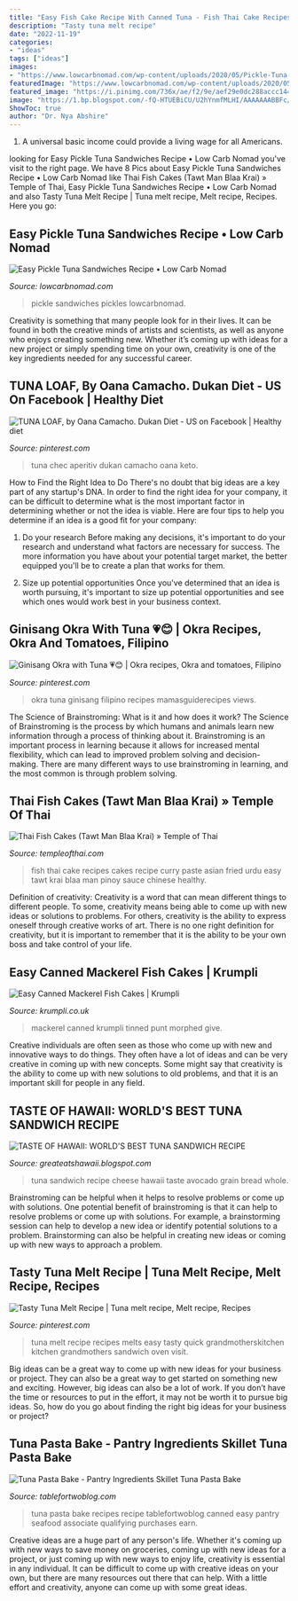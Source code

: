 ```yaml
---
title: "Easy Fish Cake Recipe With Canned Tuna - Fish Thai Cake Recipes Cakes Recipe Curry Paste Asian Fried Urdu Easy Tawt Krai Blaa Man Pinoy Sauce Chinese Healthy"
description: "Tasty tuna melt recipe"
date: "2022-11-19"
categories:
- "ideas"
tags: ["ideas"]
images:
- "https://www.lowcarbnomad.com/wp-content/uploads/2020/05/Pickle-Tuna-Sandwich-4-768x1152.jpg"
featuredImage: "https://www.lowcarbnomad.com/wp-content/uploads/2020/05/Pickle-Tuna-Sandwich-4-768x1152.jpg"
featured_image: "https://i.pinimg.com/736x/ae/f2/9e/aef29e0dc288accc1445f1991c5a2c28.jpg"
image: "https://1.bp.blogspot.com/-fQ-HTUEBiCU/U2hYnmfMLHI/AAAAAAABBFc/g5ZwFbcVIhk/s1600/IMG_3537.JPG"
ShowToc: true
author: "Dr. Nya Abshire"
---
```



1. A universal basic income could provide a living wage for all Americans.

	

		
looking for Easy Pickle Tuna Sandwiches Recipe • Low Carb Nomad you've visit to the right page. We have 8 Pics about Easy Pickle Tuna Sandwiches Recipe • Low Carb Nomad like Thai Fish Cakes (Tawt Man Blaa Krai) » Temple of Thai, Easy Pickle Tuna Sandwiches Recipe • Low Carb Nomad and also Tasty Tuna Melt Recipe | Tuna melt recipe, Melt recipe, Recipes. Here you go:
		
    
## Easy Pickle Tuna Sandwiches Recipe • Low Carb Nomad

<img loading=lazy src="https://www.lowcarbnomad.com/wp-content/uploads/2020/05/Pickle-Tuna-Sandwich-4-768x1152.jpg" onerror="this.onerror=null;this.src='https://tse2.mm.bing.net/th?id=OIP.4OsjQILdboW_82nLa1rqtwHaLH&amp;pid=15.1';" alt="Easy Pickle Tuna Sandwiches Recipe • Low Carb Nomad">

_Source: lowcarbnomad.com_

>pickle sandwiches pickles lowcarbnomad. 

	

Creativity is something that many people look for in their lives. It can be found in both the creative minds of artists and scientists, as well as anyone who enjoys creating something new. Whether it’s coming up with ideas for a new project or simply spending time on your own, creativity is one of the key ingredients needed for any successful career.

    
## TUNA LOAF, By Oana Camacho. Dukan Diet - US On Facebook | Healthy Diet

<img loading=lazy src="https://i.pinimg.com/736x/bc/37/6b/bc376b3dd615db9512f5e0ed4d85f424.jpg" onerror="this.onerror=null;this.src='https://tse3.mm.bing.net/th?id=OIP.qkm5BcRF_hAImHE_FfoHzQHaJ3&amp;pid=15.1';" alt="TUNA LOAF, by Oana Camacho. Dukan Diet - US on Facebook | Healthy diet">

_Source: pinterest.com_

>tuna chec aperitiv dukan camacho oana keto. 

	

How to Find the Right Idea to Do
There's no doubt that big ideas are a key part of any startup's DNA. In order to find the right idea for your company, it can be difficult to determine what is the most important factor in determining whether or not the idea is viable. Here are four tips to help you determine if an idea is a good fit for your company:
1. Do your research
 Before making any decisions, it's important to do your research and understand what factors are necessary for success. The more information you have about your potential target market, the better equipped you'll be to create a plan that works for them.

2. Size up potential opportunities
Once you've determined that an idea is worth pursuing, it's important to size up potential opportunities and see which ones would work best in your business context.

    
## Ginisang Okra With Tuna 💗😊 | Okra Recipes, Okra And Tomatoes, Filipino

<img loading=lazy src="https://i.pinimg.com/736x/ae/f2/9e/aef29e0dc288accc1445f1991c5a2c28.jpg" onerror="this.onerror=null;this.src='https://tse4.mm.bing.net/th?id=OIP.N3DNNAfH6jRG0CWQvQ5W-QHaJ-&amp;pid=15.1';" alt="Ginisang Okra with Tuna 💗😊 | Okra recipes, Okra and tomatoes, Filipino">

_Source: pinterest.com_

>okra tuna ginisang filipino recipes mamasguiderecipes views. 

	

The Science of Brainstroming: What is it and how does it work?
The Science of Brainstroming is the process by which humans and animals learn new information through a process of thinking about it. Brainstroming is an important process in learning because it allows for increased mental flexibility, which can lead to improved problem solving and decision-making. There are many different ways to use brainstroming in learning, and the most common is through problem solving.

    
## Thai Fish Cakes (Tawt Man Blaa Krai) » Temple Of Thai

<img loading=lazy src="http://www.templeofthai.com/images/recipes/thai-fish-cake.jpg" onerror="this.onerror=null;this.src='https://tse3.mm.bing.net/th?id=OIP.oDDbCN3lD_wlGH8E3dPH7QHaHz&amp;pid=15.1';" alt="Thai Fish Cakes (Tawt Man Blaa Krai) » Temple of Thai">

_Source: templeofthai.com_

>fish thai cake recipes cakes recipe curry paste asian fried urdu easy tawt krai blaa man pinoy sauce chinese healthy. 

	

Definition of creativity:
Creativity is a word that can mean different things to different people. To some, creativity means being able to come up with new ideas or solutions to problems. For others, creativity is the ability to express oneself through creative works of art. There is no one right definition for creativity, but it is important to remember that it is the ability to be your own boss and take control of your life.

    
## Easy Canned Mackerel Fish Cakes | Krumpli

<img loading=lazy src="https://www.krumpli.co.uk/wp-content/uploads/2019/03/Mackerel-Fish-Cake-9.jpg" onerror="this.onerror=null;this.src='https://tse4.mm.bing.net/th?id=OIP.9L_DW3ZXI_Cvbp3mwMmUBQHaLH&amp;pid=15.1';" alt="Easy Canned Mackerel Fish Cakes | Krumpli">

_Source: krumpli.co.uk_

>mackerel canned krumpli tinned punt morphed give. 

	

Creative individuals are often seen as those who come up with new and innovative ways to do things. They often have a lot of ideas and can be very creative in coming up with new concepts. Some might say that creativity is the ability to come up with new solutions to old problems, and that it is an important skill for people in any field.

    
## TASTE OF HAWAII: WORLD&#039;S BEST TUNA SANDWICH RECIPE

<img loading=lazy src="https://1.bp.blogspot.com/-fQ-HTUEBiCU/U2hYnmfMLHI/AAAAAAABBFc/g5ZwFbcVIhk/s1600/IMG_3537.JPG" onerror="this.onerror=null;this.src='https://tse1.mm.bing.net/th?id=OIP.jr8IzTNCWP16QfiQFQh3TwHaEF&amp;pid=15.1';" alt="TASTE OF HAWAII: WORLD&#039;S BEST TUNA SANDWICH RECIPE">

_Source: greateatshawaii.blogspot.com_

>tuna sandwich recipe cheese hawaii taste avocado grain bread whole. 

	

Brainstroming can be helpful when it helps to resolve problems or come up with solutions.
One potential benefit of brainstroming is that it can help to resolve problems or come up with solutions. For example, a brainstorming session can help to develop a new idea or identify potential solutions to a problem. Brainstorming can also be helpful in creating new ideas or coming up with new ways to approach a problem.

    
## Tasty Tuna Melt Recipe | Tuna Melt Recipe, Melt Recipe, Recipes

<img loading=lazy src="https://i.pinimg.com/originals/10/95/f3/1095f38825939df862d2406c24c23297.jpg" onerror="this.onerror=null;this.src='https://tse4.mm.bing.net/th?id=OIP.vU0ZZUrVaOMhsbw2HI7BIgHaHa&amp;pid=15.1';" alt="Tasty Tuna Melt Recipe | Tuna melt recipe, Melt recipe, Recipes">

_Source: pinterest.com_

>tuna melt recipe recipes melts easy tasty quick grandmotherskitchen kitchen grandmothers sandwich oven visit. 

	

Big ideas can be a great way to come up with new ideas for your business or project. They can also be a great way to get started on something new and exciting. However, big ideas can also be a lot of work. If you don’t have the time or resources to put in the effort, it may not be worth it to pursue big ideas. So, how do you go about finding the right big ideas for your business or project?

    
## Tuna Pasta Bake - Pantry Ingredients Skillet Tuna Pasta Bake

<img loading=lazy src="https://www.tablefortwoblog.com/wp-content/uploads/2019/04/tuna-pasta-bake-recipe-photos-tablefortwoblog-3.jpg" onerror="this.onerror=null;this.src='https://tse2.mm.bing.net/th?id=OIP.4aDET901oAlUEmkKBtJ_NQHaLH&amp;pid=15.1';" alt="Tuna Pasta Bake - Pantry Ingredients Skillet Tuna Pasta Bake">

_Source: tablefortwoblog.com_

>tuna pasta bake recipes recipe tablefortwoblog canned easy pantry seafood associate qualifying purchases earn. 

	

Creative ideas are a huge part of any person's life. Whether it's coming up with new ways to save money on groceries, coming up with new ideas for a project, or just coming up with new ways to enjoy life, creativity is essential in any individual. It can be difficult to come up with creative ideas on your own, but there are many resources out there that can help. With a little effort and creativity, anyone can come up with some great ideas.


